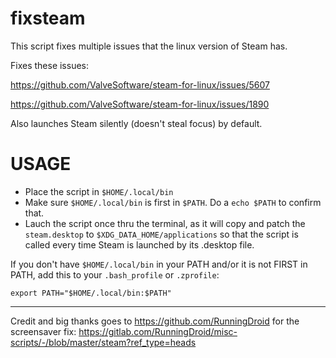# fixsteam
This script fixes multiple issues that the linux version of Steam has.

Fixes these issues: 

https://github.com/ValveSoftware/steam-for-linux/issues/5607

https://github.com/ValveSoftware/steam-for-linux/issues/1890

Also launches Steam silently (doesn't steal focus) by default. 

# USAGE

* Place the script in `$HOME/.local/bin`
* Make sure `$HOME/.local/bin` is first in `$PATH`. Do a `echo $PATH` to confirm that. 
* Lauch the script once thru the terminal, as it will copy and patch the `steam.desktop` to `$XDG_DATA_HOME/applications` so that the script is called every time Steam is launched by its .desktop file.

If you don't have `$HOME/.local/bin` in your PATH and/or it is not FIRST in PATH, add this to your `.bash_profile` or `.zprofile`:

```
export PATH="$HOME/.local/bin:$PATH"
```

----------------------------------------------------

Credit and big thanks goes to https://github.com/RunningDroid for the screensaver fix: 
https://gitlab.com/RunningDroid/misc-scripts/-/blob/master/steam?ref_type=heads





   


